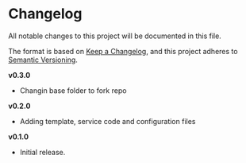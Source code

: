 # Changelog

All notable changes to this project will be documented in this file.

The format is based on [Keep a Changelog](https://keepachangelog.com/en/1.0.0/),
and this project adheres to [Semantic Versioning](https://semver.org/spec/v2.0.0.html).

**v0.3.0**

- Changin base folder to fork repo

**v0.2.0**

- Adding template, service code and configuration files

**v0.1.0**

- Initial release.
